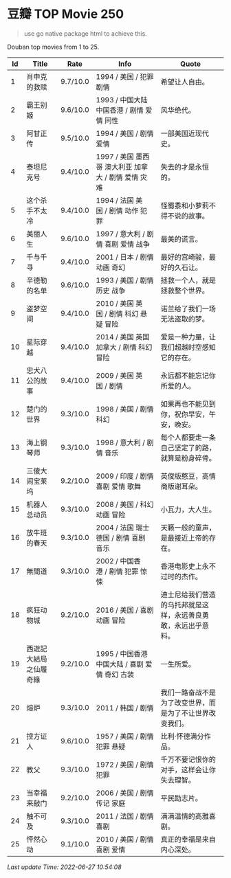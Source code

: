 # 豆瓣 TOP Movie 250

> use go native package html to achieve this.

Douban top movies from 1 to 25.

| Id | Title | Rate | Info | Quote |
| --- | ----- | ---- | ---- | ----- |
| 1 | 肖申克的救赎 | 9.7/10.0 | 1994 / 美国 / 犯罪 剧情 | 希望让人自由。 |
| 2 | 霸王别姬 | 9.6/10.0 | 1993 / 中国大陆 中国香港 / 剧情 爱情 同性 | 风华绝代。 |
| 3 | 阿甘正传 | 9.5/10.0 | 1994 / 美国 / 剧情 爱情 | 一部美国近现代史。 |
| 4 | 泰坦尼克号 | 9.4/10.0 | 1997 / 美国 墨西哥 澳大利亚 加拿大 / 剧情 爱情 灾难 | 失去的才是永恒的。  |
| 5 | 这个杀手不太冷 | 9.4/10.0 | 1994 / 法国 美国 / 剧情 动作 犯罪 | 怪蜀黍和小萝莉不得不说的故事。 |
| 6 | 美丽人生 | 9.6/10.0 | 1997 / 意大利 / 剧情 喜剧 爱情 战争 | 最美的谎言。 |
| 7 | 千与千寻 | 9.4/10.0 | 2001 / 日本 / 剧情 动画 奇幻 | 最好的宫崎骏，最好的久石让。  |
| 8 | 辛德勒的名单 | 9.6/10.0 | 1993 / 美国 / 剧情 历史 战争 | 拯救一个人，就是拯救整个世界。 |
| 9 | 盗梦空间 | 9.4/10.0 | 2010 / 美国 英国 / 剧情 科幻 悬疑 冒险 | 诺兰给了我们一场无法盗取的梦。 |
| 10 | 星际穿越 | 9.4/10.0 | 2014 / 美国 英国 加拿大 / 剧情 科幻 冒险 | 爱是一种力量，让我们超越时空感知它的存在。 |
| 11 | 忠犬八公的故事 | 9.4/10.0 | 2009 / 美国 英国 / 剧情 | 永远都不能忘记你所爱的人。 |
| 12 | 楚门的世界 | 9.3/10.0 | 1998 / 美国 / 剧情 科幻 | 如果再也不能见到你，祝你早安，午安，晚安。 |
| 13 | 海上钢琴师 | 9.3/10.0 | 1998 / 意大利 / 剧情 音乐 | 每个人都要走一条自己坚定了的路，就算是粉身碎骨。  |
| 14 | 三傻大闹宝莱坞 | 9.2/10.0 | 2009 / 印度 / 剧情 喜剧 爱情 歌舞 | 英俊版憨豆，高情商版谢耳朵。 |
| 15 | 机器人总动员 | 9.3/10.0 | 2008 / 美国 / 科幻 动画 冒险 | 小瓦力，大人生。 |
| 16 | 放牛班的春天 | 9.3/10.0 | 2004 / 法国 瑞士 德国 / 剧情 喜剧 音乐 | 天籁一般的童声，是最接近上帝的存在。  |
| 17 | 無間道 | 9.3/10.0 | 2002 / 中国香港 / 剧情 犯罪 惊悚 | 香港电影史上永不过时的杰作。 |
| 18 | 疯狂动物城 | 9.2/10.0 | 2016 / 美国 / 喜剧 动画 冒险 | 迪士尼给我们营造的乌托邦就是这样，永远善良勇敢，永远出乎意料。 |
| 19 | 西遊記大結局之仙履奇緣 | 9.2/10.0 | 1995 / 中国香港 中国大陆 / 喜剧 爱情 奇幻 古装 | 一生所爱。 |
| 20 | 熔炉 | 9.3/10.0 | 2011 / 韩国 / 剧情 | 我们一路奋战不是为了改变世界，而是为了不让世界改变我们。 |
| 21 | 控方证人 | 9.6/10.0 | 1957 / 美国 / 剧情 犯罪 悬疑 | 比利·怀德满分作品。 |
| 22 | 教父 | 9.3/10.0 | 1972 / 美国 / 剧情 犯罪 | 千万不要记恨你的对手，这样会让你失去理智。 |
| 23 | 当幸福来敲门 | 9.2/10.0 | 2006 / 美国 / 剧情 传记 家庭 | 平民励志片。  |
| 24 | 触不可及 | 9.3/10.0 | 2011 / 法国 / 剧情 喜剧 | 满满温情的高雅喜剧。 |
| 25 | 怦然心动 | 9.1/10.0 | 2010 / 美国 / 剧情 喜剧 爱情 | 真正的幸福是来自内心深处。 |

*Last update Time: 2022-06-27 10:54:08*